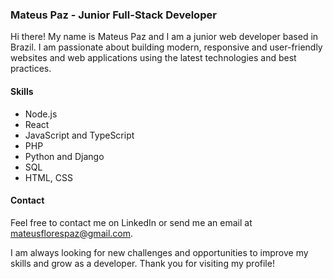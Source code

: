 ### Mateus Paz - Junior Full-Stack Developer

Hi there! My name is Mateus Paz and I am a junior web developer based in Brazil. I am passionate about building modern, responsive and user-friendly websites and web applications using the latest technologies and best practices.

#### Skills
- Node.js
- React
- JavaScript and TypeScript
- PHP
- Python and Django
- SQL
- HTML, CSS

#### Contact

Feel free to contact me on LinkedIn or send me an email at mateusflorespaz@gmail.com.

I am always looking for new challenges and opportunities to improve my skills and grow as a developer. Thank you for visiting my profile!
